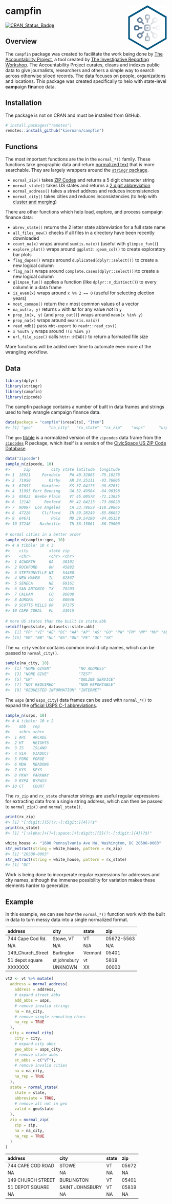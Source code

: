 
<!-- README.md is generated from README.Rmd. Please edit that file -->

# campfin <img src="man/figures/logo.png" align="right" width="120" />

[![CRAN\_Status\_Badge](http://www.r-pkg.org/badges/version/campfin)](https://cran.r-project.org/package=campfin)

## Overview

The `campfin` package was created to facilitate the work being done by
[The Accountability
Project](https://www.publicaccountability.org/ "tap"), a tool created by
[The Investigative Reporting
Workshop](https://investigativereportingworkshop.org/ "irw"). The
Accountability Project curates, cleans and indexes public data to give
journalists, researchers and others a simple way to search across
otherwise siloed records. The data focuses on people, organizations and
locations. This package was created specifically to helo with
state-level **camp**aign **fin**ance data.

## Installation

The package is not on CRAN and must be installed from GitHub.

``` r
# install.packages("remotes")
remotes::install_github("kiernann/campfin")
```

## Functions

The most important functions are the in the `normal_*()` family. These
functions take geographic data and return [normalized
text](https://en.wikipedia.org/wiki/Text_normalization "text_normal")
that is more searchable. They are largely wrappers around the [`stringr`
package](https://github.com/tidyverse/stringr "stringr").

  - `normal_zip()` takes [ZIP
    Codes](https://en.wikipedia.org/wiki/ZIP_Code "zip_code") and
    returns a 5 digit character string
  - `normal_state()` takes US states and returns a [2 digit
    abbreviation](https://en.wikipedia.org/wiki/List_of_U.S._state_abbreviations "state_abbs")
  - `normal_address()` takes a *street* address and reduces
    inconsistencies
  - `normal_city()` takes cities and reduces inconsistencies (to help
    with [cluster and
    merging](https://github.com/OpenRefine/OpenRefine/wiki/Clustering-In-Depth "open_refine"))

There are other functions which help load, explore, and process campaign
finance data:

  - `abrev_state()` returns the 2 letter state abbreviation for a full
    state name
  - `all_files_new()` checks if all files in a directory have been
    recently downloaded
  - `count_na(x)` wraps around `sum(is.na(x))` (useful with
    `glimpse_fun()`)
  - `explore_plot()` wraps around `ggplot2::geom_col()` to create
    exploratory bar plots
  - `flag_dupes()` wraps around `duplicated(dplyr::select())` to create
    a new logical column
  - `flag_na()` wraps around `complete.cases(dplyr::select())`to create
    a new logical column
  - `glimpse_fun()` applies a function (like `dplyr::n_distinct()`) to
    every column in a data frame
  - `is_even(x)` wraps around `x %% 2 == 0` (useful for selecting
    election years)
  - `most_common()` return the `n` most common values of a vector
  - `na_out(x, y)` returns `x` with `NA` for any value *not* in `y`
  - `prop_in(x, y)` (and `prop_out()`) wraps around `mean(x %in% y)`
  - `prop_na(x)` wraps around `mean(is.na(x))`
  - `read_mdb()` pass `mbt-export` to `readr::read_csv()`
  - `x %out% y` wraps around `!(x %in% y)`
  - `url_file_size()` calls `httr::HEAD()` to return a formated file
    size

More functions will be added over time to automate even more of the
wrangling workflow.

## Data

``` r
library(dplyr)
library(stringr)
library(campfin)
library(zipcode)
```

The campfin package contains a number of built in data frames and
strings used to help wrangle campaign finance data.

``` r
data(package = "campfin")$results[, "Item"]
#> [1] "geo"       "na_city"   "rx_state"  "rx_zip"    "usps"      "usps_city"
```

The `geo` [tibble](https://tibble.tidyverse.org/ "tibble") is a
normalized version of the `zipcodes` data frame from the
[`zipcodes`](https://cran.r-project.org/web/packages/zipcode/ "zip_pkg")
R package, which itself is a version of the [CivicSpace US ZIP Code
Database](https://boutell.com/zipcodes/ "civic_space").

``` r
data("zipcode")
sample_n(zipcode, 10)
#>      zip         city state latitude  longitude
#> 1  18921     Ferndale    PA 40.32865  -75.10278
#> 2  71950        Kirby    AR 34.25111  -93.76005
#> 3  67057     Hardtner    KS 37.04173  -98.67631
#> 4  31995 Fort Benning    GA 32.49584  -84.96398
#> 5  05823  Beebe Plain    VT 45.00578  -72.13835
#> 6  12148      Rexford    NY 42.84213  -73.86828
#> 7  90097  Los Angeles    CA 33.78659 -118.29866
#> 8  47226     Clifford    IN 39.28249  -85.86852
#> 9  64671         Polo    MO 39.54190  -94.05158
#> 10 37246    Nashville    TN 36.15861  -86.79000

# normal cities in a better order
sample_n(campfin::geo, 10)
#> # A tibble: 10 x 3
#>    city         state zip  
#>    <chr>        <chr> <chr>
#>  1 ACWORTH      GA    30101
#>  2 ROCKFORD     OH    45882
#>  3 STETSONVILLE WI    54480
#>  4 NEW HAVEN    IL    62867
#>  5 SENECA       NE    69161
#>  6 SAN ANTONIO  TX    78203
#>  7 CALHAN       CO    80808
#>  8 AURORA       CO    80046
#>  9 SCOTTS MILLS OR    97375
#> 10 CAPE CORAL   FL    33915

# more US states than the built in state.abb
setdiff(geo$state, datasets::state.abb)
#>  [1] "PR" "VI" "AE" "DC" "AA" "AP" "AS" "GU" "PW" "FM" "MP" "MH" "AB" "BC"
#> [15] "MB" "NB" "NL" "NS" "ON" "PE" "QC" "SK"
```

The `na_city` vector contains common invalid city names, which can be
passed to `normal_city()`.

``` r
sample(na_city, 10)
#>  [1] "NONE GIVEN"            "NO ADDRESS"           
#>  [3] "NONE GIVE"             "TEST"                 
#>  [5] "UK"                    "ONLINE SERVICE"       
#>  [7] "NOT REQUIRED"          "NON REPORTABLE"       
#>  [9] "REQUESTED INFORMATION" "INTERNET"
```

The `usps` (and `usps_city`) data frames can be used with `normal_*()`
to expand the [official USPS C-1
abbreviations](https://pe.usps.com/text/pub28/28apc_002.htm).

``` r
sample_n(usps, 10)
#> # A tibble: 10 x 2
#>    abb   rep    
#>    <chr> <chr>  
#>  1 ARC   ARCADE 
#>  2 HT    HEIGHTS
#>  3 IS    ISLAND 
#>  4 VIA   VIADUCT
#>  5 FORG  FORGE  
#>  6 MDW   MEADOWS
#>  7 KYS   KEYS   
#>  8 PKWY  PARKWAY
#>  9 BYPA  BYPASS 
#> 10 CT    COURT
```

The `rx_zip` and `rx_state` character strings are useful regular
expressions for extracting data from a single string address, which can
then be passed to `normal_zip()` and `normal_state()`.

``` r
print(rx_zip)
#> [1] "[:digit:]{5}(?:-[:digit:]{4})?$"
print(rx_state)
#> [1] "[:alpha:]+(?=[:space:]+[:digit:]{5}(?:-[:digit:]{4})?$)"
```

``` r
white_house <- "1600 Pennsylvania Ave NW, Washington, DC 20500-0003"
str_extract(string = white_house, pattern = rx_zip)
#> [1] "20500-0003"
str_extract(string = white_house, pattern = rx_state)
#> [1] "DC"
```

Work is being done to incorperate regular expressions for addresses and
city names, although the immense possibility for variation makes these
elements harder to generalize.

## Example

In this example, we can see how the `normal_*()` function work with the
built in data to turn messy data into a single normalized format.

| address             | city         | state   | zip        |
| :------------------ | :----------- | :------ | :--------- |
| 744 Cape Cod Rd.    | Stowe, VT    | VT      | 05672-5563 |
| N/A                 | N/A          | N/A     | N/A        |
| 149\_Church\_Street | Burlington   | Vermont | 05401      |
| 51 depot square     | st johnsbury | vt      | 5819       |
| XXXXXXX             | UNKNOWN      | XX      | 00000      |

``` r
vt2 <- vt %>% mutate(
  address = normal_address(
    address = address,
    # expand street abbs
    add_abbs = usps,
    # remove invalid strings
    na = na_city,
    # remove single repeating chars
    na_rep = TRUE
  ),
  city = normal_city(
    city = city,
    # expand city abbs
    geo_abbs = usps_city,
    # remove state abbs
    st_abbs = c("VT"),
    # remove invalid cities
    na = na_city,
    na_rep = TRUE
  ),
  state = normal_state(
    state = state,
    abbreviate = TRUE,
    # remove all not in geo
    valid = geo$state
  ),
  zip = normal_zip(
    zip = zip,
    na = na_city,
    na_rep = TRUE
  )
)
```

| address           | city            | state | zip   |
| :---------------- | :-------------- | :---- | :---- |
| 744 CAPE COD ROAD | STOWE           | VT    | 05672 |
| NA                | NA              | NA    | NA    |
| 149 CHURCH STREET | BURLINGTON      | VT    | 05401 |
| 51 DEPOT SQUARE   | SAINT JOHNSBURY | VT    | 05819 |
| NA                | NA              | NA    | NA    |
